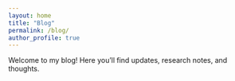 ```yaml
---
layout: home
title: "Blog"
permalink: /blog/
author_profile: true
---
```


Welcome to my blog! Here you’ll find updates, research notes, and thoughts.
